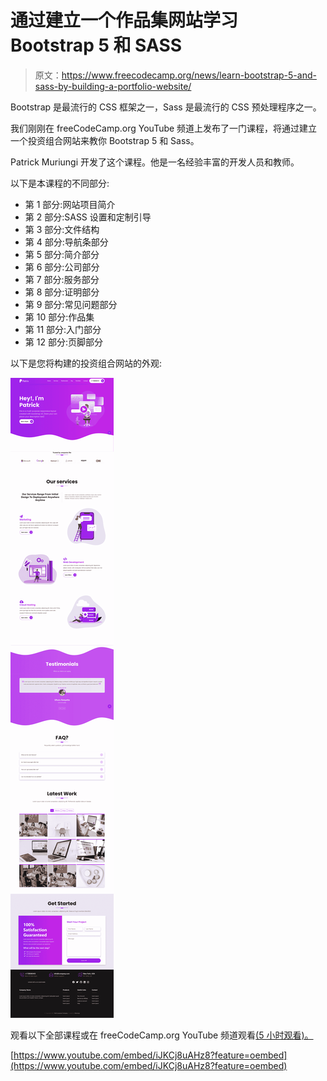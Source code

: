 # 通过建立一个作品集网站学习 Bootstrap 5 和 SASS

> 原文：<https://www.freecodecamp.org/news/learn-bootstrap-5-and-sass-by-building-a-portfolio-website/>

Bootstrap 是最流行的 CSS 框架之一，Sass 是最流行的 CSS 预处理程序之一。

我们刚刚在 freeCodeCamp.org YouTube 频道上发布了一门课程，将通过建立一个投资组合网站来教你 Bootstrap 5 和 Sass。

Patrick Muriungi 开发了这个课程。他是一名经验丰富的开发人员和教师。

以下是本课程的不同部分:

*   第 1 部分:网站项目简介
*   第 2 部分:SASS 设置和定制引导
*   第 3 部分:文件结构
*   第 4 部分:导航条部分
*   第 5 部分:简介部分
*   第 6 部分:公司部分
*   第 7 部分:服务部分
*   第 8 部分:证明部分
*   第 9 部分:常见问题部分
*   第 10 部分:作品集
*   第 11 部分:入门部分
*   第 12 部分:页脚部分

以下是您将构建的投资组合网站的外观:

![image-88](img/1e9f80d0cf359662c80e1d6024133366.png)

观看以下全部课程或在 freeCodeCamp.org YouTube 频道观看[(5 小时观看)。](https://www.youtube.com/watch?v=iJKCj8uAHz8)

[https://www.youtube.com/embed/iJKCj8uAHz8?feature=oembed](https://www.youtube.com/embed/iJKCj8uAHz8?feature=oembed)